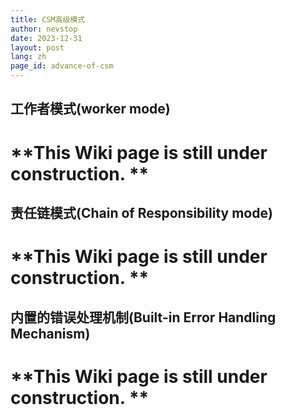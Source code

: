 ```yaml
---
title: CSM高级模式
author: nevstop
date: 2023-12-31
layout: post
lang: zh
page_id: advance-of-csm
---
```


## 工作者模式(worker mode)

# **This Wiki page is still under construction. **


## 责任链模式(Chain of Responsibility mode)

# **This Wiki page is still under construction. **

## 内置的错误处理机制(Built-in Error Handling Mechanism)

# **This Wiki page is still under construction. **